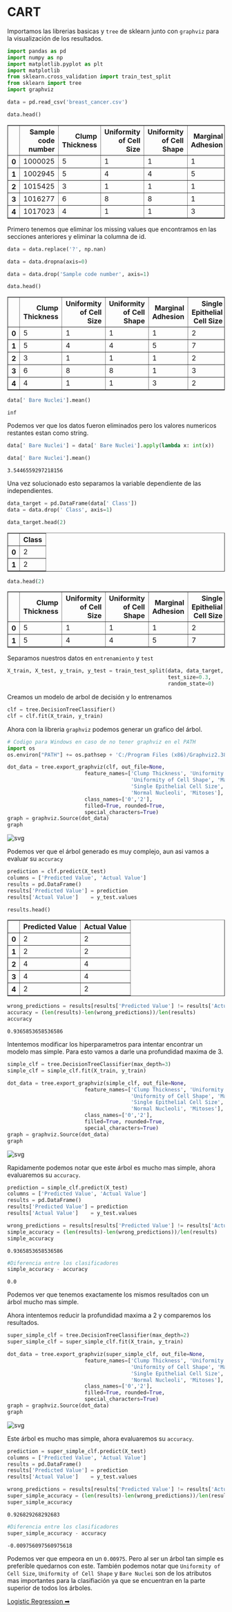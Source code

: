 # CART

Importamos las librerias basicas y `tree` de sklearn junto con `graphviz` para la visualización de los resultados.


```python
import pandas as pd
import numpy as np
import matplotlib.pyplot as plt
import matplotlib
from sklearn.cross_validation import train_test_split
from sklearn import tree
import graphviz
```


```python
data = pd.read_csv('breast_cancer.csv')
```


```python
data.head()
```




<div>
<style scoped>
    .dataframe tbody tr th:only-of-type {
        vertical-align: middle;
    }

    .dataframe tbody tr th {
        vertical-align: top;
    }

    .dataframe thead th {
        text-align: right;
    }
</style>
<table border="1" class="dataframe">
  <thead>
    <tr style="text-align: right;">
      <th></th>
      <th>Sample code number</th>
      <th>Clump Thickness</th>
      <th>Uniformity of Cell Size</th>
      <th>Uniformity of Cell Shape</th>
      <th>Marginal Adhesion</th>
      <th>Single Epithelial Cell Size</th>
      <th>Bare Nuclei</th>
      <th>Bland Chromatin</th>
      <th>Normal Nucleoli</th>
      <th>Mitoses</th>
      <th>Class</th>
    </tr>
  </thead>
  <tbody>
    <tr>
      <th>0</th>
      <td>1000025</td>
      <td>5</td>
      <td>1</td>
      <td>1</td>
      <td>1</td>
      <td>2</td>
      <td>1</td>
      <td>3</td>
      <td>1</td>
      <td>1</td>
      <td>2</td>
    </tr>
    <tr>
      <th>1</th>
      <td>1002945</td>
      <td>5</td>
      <td>4</td>
      <td>4</td>
      <td>5</td>
      <td>7</td>
      <td>10</td>
      <td>3</td>
      <td>2</td>
      <td>1</td>
      <td>2</td>
    </tr>
    <tr>
      <th>2</th>
      <td>1015425</td>
      <td>3</td>
      <td>1</td>
      <td>1</td>
      <td>1</td>
      <td>2</td>
      <td>2</td>
      <td>3</td>
      <td>1</td>
      <td>1</td>
      <td>2</td>
    </tr>
    <tr>
      <th>3</th>
      <td>1016277</td>
      <td>6</td>
      <td>8</td>
      <td>8</td>
      <td>1</td>
      <td>3</td>
      <td>4</td>
      <td>3</td>
      <td>7</td>
      <td>1</td>
      <td>2</td>
    </tr>
    <tr>
      <th>4</th>
      <td>1017023</td>
      <td>4</td>
      <td>1</td>
      <td>1</td>
      <td>3</td>
      <td>2</td>
      <td>1</td>
      <td>3</td>
      <td>1</td>
      <td>1</td>
      <td>2</td>
    </tr>
  </tbody>
</table>
</div>



Primero tenemos que eliminar los missing values que encontramos en las secciones anteriores y eliminar la columna de id.


```python
data = data.replace('?', np.nan)
```


```python
data = data.dropna(axis=0)
```


```python
data = data.drop('Sample code number', axis=1)
```


```python
data.head()
```




<div>
<style scoped>
    .dataframe tbody tr th:only-of-type {
        vertical-align: middle;
    }

    .dataframe tbody tr th {
        vertical-align: top;
    }

    .dataframe thead th {
        text-align: right;
    }
</style>
<table border="1" class="dataframe">
  <thead>
    <tr style="text-align: right;">
      <th></th>
      <th>Clump Thickness</th>
      <th>Uniformity of Cell Size</th>
      <th>Uniformity of Cell Shape</th>
      <th>Marginal Adhesion</th>
      <th>Single Epithelial Cell Size</th>
      <th>Bare Nuclei</th>
      <th>Bland Chromatin</th>
      <th>Normal Nucleoli</th>
      <th>Mitoses</th>
      <th>Class</th>
    </tr>
  </thead>
  <tbody>
    <tr>
      <th>0</th>
      <td>5</td>
      <td>1</td>
      <td>1</td>
      <td>1</td>
      <td>2</td>
      <td>1</td>
      <td>3</td>
      <td>1</td>
      <td>1</td>
      <td>2</td>
    </tr>
    <tr>
      <th>1</th>
      <td>5</td>
      <td>4</td>
      <td>4</td>
      <td>5</td>
      <td>7</td>
      <td>10</td>
      <td>3</td>
      <td>2</td>
      <td>1</td>
      <td>2</td>
    </tr>
    <tr>
      <th>2</th>
      <td>3</td>
      <td>1</td>
      <td>1</td>
      <td>1</td>
      <td>2</td>
      <td>2</td>
      <td>3</td>
      <td>1</td>
      <td>1</td>
      <td>2</td>
    </tr>
    <tr>
      <th>3</th>
      <td>6</td>
      <td>8</td>
      <td>8</td>
      <td>1</td>
      <td>3</td>
      <td>4</td>
      <td>3</td>
      <td>7</td>
      <td>1</td>
      <td>2</td>
    </tr>
    <tr>
      <th>4</th>
      <td>4</td>
      <td>1</td>
      <td>1</td>
      <td>3</td>
      <td>2</td>
      <td>1</td>
      <td>3</td>
      <td>1</td>
      <td>1</td>
      <td>2</td>
    </tr>
  </tbody>
</table>
</div>




```python
data[' Bare Nuclei'].mean()
```




    inf



Podemos ver que los datos fueron eliminados pero los valores numericos restantes estan como string.


```python
data[' Bare Nuclei'] = data[' Bare Nuclei'].apply(lambda x: int(x))
```


```python
data[' Bare Nuclei'].mean()
```




    3.5446559297218156



Una vez solucionado esto separamos la variable dependiente de las independientes.


```python
data_target = pd.DataFrame(data[' Class'])
data = data.drop(' Class', axis=1)
```


```python
data_target.head(2)
```




<div>
<style scoped>
    .dataframe tbody tr th:only-of-type {
        vertical-align: middle;
    }

    .dataframe tbody tr th {
        vertical-align: top;
    }

    .dataframe thead th {
        text-align: right;
    }
</style>
<table border="1" class="dataframe">
  <thead>
    <tr style="text-align: right;">
      <th></th>
      <th>Class</th>
    </tr>
  </thead>
  <tbody>
    <tr>
      <th>0</th>
      <td>2</td>
    </tr>
    <tr>
      <th>1</th>
      <td>2</td>
    </tr>
  </tbody>
</table>
</div>




```python
data.head(2)
```




<div>
<style scoped>
    .dataframe tbody tr th:only-of-type {
        vertical-align: middle;
    }

    .dataframe tbody tr th {
        vertical-align: top;
    }

    .dataframe thead th {
        text-align: right;
    }
</style>
<table border="1" class="dataframe">
  <thead>
    <tr style="text-align: right;">
      <th></th>
      <th>Clump Thickness</th>
      <th>Uniformity of Cell Size</th>
      <th>Uniformity of Cell Shape</th>
      <th>Marginal Adhesion</th>
      <th>Single Epithelial Cell Size</th>
      <th>Bare Nuclei</th>
      <th>Bland Chromatin</th>
      <th>Normal Nucleoli</th>
      <th>Mitoses</th>
    </tr>
  </thead>
  <tbody>
    <tr>
      <th>0</th>
      <td>5</td>
      <td>1</td>
      <td>1</td>
      <td>1</td>
      <td>2</td>
      <td>1</td>
      <td>3</td>
      <td>1</td>
      <td>1</td>
    </tr>
    <tr>
      <th>1</th>
      <td>5</td>
      <td>4</td>
      <td>4</td>
      <td>5</td>
      <td>7</td>
      <td>10</td>
      <td>3</td>
      <td>2</td>
      <td>1</td>
    </tr>
  </tbody>
</table>
</div>



Separamos nuestros datos en `entrenamiento` y `test`


```python
X_train, X_test, y_train, y_test = train_test_split(data, data_target,
                                                    test_size=0.3,
                                                    random_state=0)
```

Creamos un modelo de arbol de decisión y lo entrenamos


```python
clf = tree.DecisionTreeClassifier()
clf = clf.fit(X_train, y_train)
```

Ahora con la libreria `graphviz` podemos generar un grafico del árbol.


```python
# Codigo para Windows en caso de no tener graphviz en el PATH
import os
os.environ["PATH"] += os.pathsep + 'C:/Program Files (x86)/Graphviz2.38/bin/'
```


```python
dot_data = tree.export_graphviz(clf, out_file=None, 
                         feature_names=['Clump Thickness', 'Uniformity of Cell Size',
                                        'Uniformity of Cell Shape', 'Marginal Adhesion',
                                        'Single Epithelial Cell Size', 'Bare Nuclei', 'Bland Chromatin',
                                        'Normal Nucleoli', 'Mitoses'],  
                         class_names=['0','2'],  
                         filled=True, rounded=True,  
                         special_characters=True)  
graph = graphviz.Source(dot_data)  
graph 
```




![svg](./docs/output_24_0.svg)



Podemos ver que el árbol generado es muy complejo, aun asi vamos a evaluar su `accuracy`


```python
prediction = clf.predict(X_test)
columns = ['Predicted Value', 'Actual Value']
results = pd.DataFrame()
results['Predicted Value'] = prediction
results['Actual Value']    = y_test.values
```


```python
results.head()
```




<div>
<style scoped>
    .dataframe tbody tr th:only-of-type {
        vertical-align: middle;
    }

    .dataframe tbody tr th {
        vertical-align: top;
    }

    .dataframe thead th {
        text-align: right;
    }
</style>
<table border="1" class="dataframe">
  <thead>
    <tr style="text-align: right;">
      <th></th>
      <th>Predicted Value</th>
      <th>Actual Value</th>
    </tr>
  </thead>
  <tbody>
    <tr>
      <th>0</th>
      <td>2</td>
      <td>2</td>
    </tr>
    <tr>
      <th>1</th>
      <td>2</td>
      <td>2</td>
    </tr>
    <tr>
      <th>2</th>
      <td>4</td>
      <td>4</td>
    </tr>
    <tr>
      <th>3</th>
      <td>4</td>
      <td>4</td>
    </tr>
    <tr>
      <th>4</th>
      <td>2</td>
      <td>2</td>
    </tr>
  </tbody>
</table>
</div>




```python
wrong_predictions = results[results['Predicted Value'] != results['Actual Value']]
accuracy = (len(results)-len(wrong_predictions))/len(results)
accuracy
```




    0.9365853658536586



Intentemos modificar los hiperparametros para intentar encontrar un modelo mas simple. Para esto vamos a darle una profundidad maxima de 3.


```python
simple_clf = tree.DecisionTreeClassifier(max_depth=3)
simple_clf = simple_clf.fit(X_train, y_train)
```


```python
dot_data = tree.export_graphviz(simple_clf, out_file=None, 
                         feature_names=['Clump Thickness', 'Uniformity of Cell Size',
                                        'Uniformity of Cell Shape', 'Marginal Adhesion',
                                        'Single Epithelial Cell Size', 'Bare Nuclei', 'Bland Chromatin',
                                        'Normal Nucleoli', 'Mitoses'],  
                         class_names=['0','2'],  
                         filled=True, rounded=True,  
                         special_characters=True)  
graph = graphviz.Source(dot_data)  
graph 
```




![svg](./docs/output_31_0.svg)



Rapidamente podemos notar que este árbol es mucho mas simple, ahora evaluaremos su `accuracy`.


```python
prediction = simple_clf.predict(X_test)
columns = ['Predicted Value', 'Actual Value']
results = pd.DataFrame()
results['Predicted Value'] = prediction
results['Actual Value']    = y_test.values
```


```python
wrong_predictions = results[results['Predicted Value'] != results['Actual Value']]
simple_accuracy = (len(results)-len(wrong_predictions))/len(results)
simple_accuracy
```




    0.9365853658536586




```python
#Diferencia entre los clasificadores
simple_accuracy - accuracy
```




    0.0



Podemos ver que tenemos exactamente los mismos resultados con un árbol mucho mas simple.

Ahora intentemos reducir la profundidad maxima a 2 y comparemos los resultados.


```python
super_simple_clf = tree.DecisionTreeClassifier(max_depth=2)
super_simple_clf = super_simple_clf.fit(X_train, y_train)
```


```python
dot_data = tree.export_graphviz(super_simple_clf, out_file=None, 
                         feature_names=['Clump Thickness', 'Uniformity of Cell Size',
                                        'Uniformity of Cell Shape', 'Marginal Adhesion',
                                        'Single Epithelial Cell Size', 'Bare Nuclei', 'Bland Chromatin',
                                        'Normal Nucleoli', 'Mitoses'],  
                         class_names=['0','2'],  
                         filled=True, rounded=True,  
                         special_characters=True)  
graph = graphviz.Source(dot_data)  
graph 
```




![svg](./docs/output_39_0.svg)


Este árbol es mucho mas simple, ahora evaluaremos su `accuracy`.


```python
prediction = super_simple_clf.predict(X_test)
columns = ['Predicted Value', 'Actual Value']
results = pd.DataFrame()
results['Predicted Value'] = prediction
results['Actual Value']    = y_test.values
```


```python
wrong_predictions = results[results['Predicted Value'] != results['Actual Value']]
super_simple_accuracy = (len(results)-len(wrong_predictions))/len(results)
super_simple_accuracy
```




    0.926829268292683




```python
#Diferencia entre los clasificadores
super_simple_accuracy - accuracy
```




    -0.009756097560975618



Podemos ver que empeora en un `0.00975`. Pero al ser un árbol tan simple es preferible quedarnos con este. También podemos notar que `Uniformity of Cell Size`, `Uniformity of Cell Shape` y `Bare Nuclei` son de los atributos mas importantes para la clasifiación ya que se encuentran en la parte superior de todos los árboles.


[Logistic Regression ➡](./8_logistic_regression_code.md)
